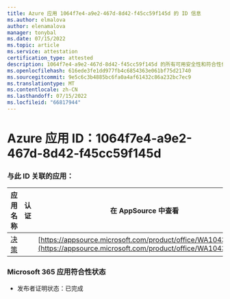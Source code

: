 ```yaml
---
title: Azure 应用 1064f7e4-a9e2-467d-8d42-f45cc59f145d 的 ID 信息
ms.author: elmalova
author: elenamalova
manager: tonybal
ms.date: 07/15/2022
ms.topic: article
ms.service: attestation
certification_type: attested
description: 1064f7e4-a9e2-467d-8d42-f45cc59f145d 的所有可用安全性和符合性信息信息。
ms.openlocfilehash: 616ede3fe1dd977fb4c6854363e061bf75d21740
ms.sourcegitcommit: 9e5c6c3b4885bc6fa0a4af61432c86a232bc7ec9
ms.translationtype: MT
ms.contentlocale: zh-CN
ms.lasthandoff: 07/15/2022
ms.locfileid: "66817944"
---
```

# <a name="azure-app-id-1064f7e4-a9e2-467d-8d42-f45cc59f145d"></a>Azure 应用 ID：1064f7e4-a9e2-467d-8d42-f45cc59f145d


### <a name="apps-associated-with-this-id"></a>与此 ID 关联的应用：
| **应用名称** | **认证** | **在 AppSource 中查看** |
|--------------|---------------|-----------------------|
| [决策](../forward/WA104381880.md) |  | [https://appsource.microsoft.com/product/office/WA104381880](https://appsource.microsoft.com/product/office/WA104381880) |

### <a name="microsoft-365-app-compliance-status"></a>Microsoft 365 应用符合性状态
- 发布者证明状态：已完成
